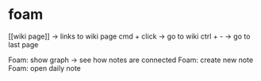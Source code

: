 # foam

[[wiki page]]      -> links to wiki page
cmd + click        -> go to wiki
ctrl + -           -> go to last page

Foam: show graph   -> see how notes are connected
Foam: create new note 
Foam: open daily note
